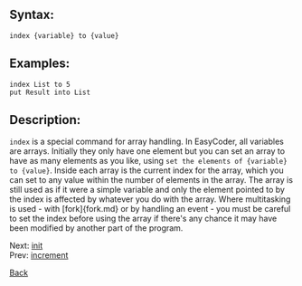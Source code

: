 ## Syntax:
`index {variable} to {value}`
## Examples:
`index List to 5`  
`put Result into List`
## Description:
`index` is a special command for array handling. In EasyCoder, all variables are arrays. Initially they only have one element but you can set an array to have as many elements as you like, using `set the elements of {variable} to {value}`. Inside each array is the current index for the array, which you can set to any value within the number of elements in the array. The array is still used as if it were a simple variable and only the element pointed to by the index is affected by whatever you do with the array. Where multitasking is used - with [fork]{fork.md} or by handling an event - you must be careful to set the index before using the array if there's any chance it may have been modified by another part of the program.

Next: [init](init.md)  
Prev: [increment](increment.md)

[Back](../core.md)
